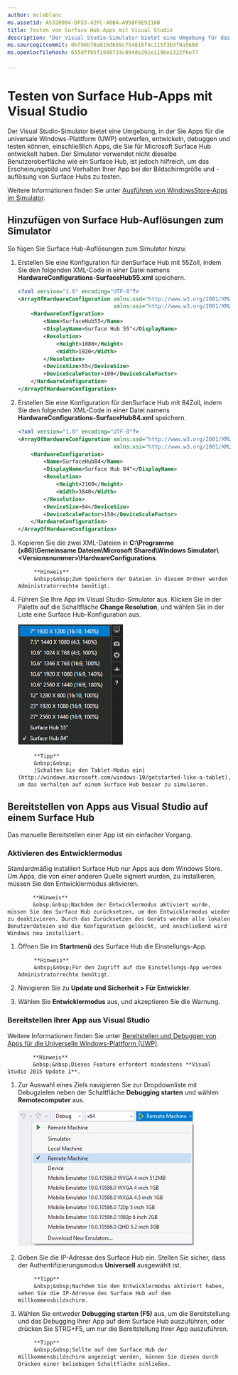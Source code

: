```yaml
---
author: mcleblanc
ms.assetid: A5320094-DF53-42FC-A6BA-A958F8E9210B
title: Testen von Surface Hub-Apps mit Visual Studio
description: "Der Visual Studio-Simulator bietet eine Umgebung für das Entwerfen, Entwickeln, Debuggen und Testen von UWP-Apps, einschließlich Apps für Surface Hub."
ms.sourcegitcommit: 0bf96b70a915d659c754816f4c115f3b3f0a5660
ms.openlocfilehash: 655dffb5f1948724c894de291e119be1322f6e77

---
```


# Testen von Surface Hub-Apps mit Visual Studio
Der Visual Studio-Simulator bietet eine Umgebung, in der Sie Apps für die universale Windows-Plattform (UWP) entwerfen, entwickeln, debuggen und testen können, einschließlich Apps, die Sie für Microsoft Surface Hub entwickelt haben. Der Simulator verwendet nicht dieselbe Benutzeroberfläche wie ein Surface Hub, ist jedoch hilfreich, um das Erscheinungsbild und Verhalten Ihrer App bei der Bildschirmgröße und -auflösung von Surface Hubs zu testen.

Weitere Informationen finden Sie unter [Ausführen von WindowsStore-Apps im Simulator](https://msdn.microsoft.com/library/hh441475.aspx).

## Hinzufügen von Surface Hub-Auflösungen zum Simulator
So fügen Sie Surface Hub-Auflösungen zum Simulator hinzu:

1. Erstellen Sie eine Konfiguration für denSurface Hub mit 55Zoll, indem Sie den folgenden XML-Code in einer Datei namens **HardwareConfigurations-SurfaceHub55.xml** speichern.  

    ```xml
    <?xml version="1.0" encoding="UTF-8"?>
    <ArrayOfHardwareConfiguration xmlns:xsd="http://www.w3.org/2001/XMLSchema"
                                  xmlns:xsi="http://www.w3.org/2001/XMLSchema-instance">
        <HardwareConfiguration>
            <Name>SurfaceHub55</Name>
            <DisplayName>Surface Hub 55"</DisplayName>
            <Resolution>
                <Height>1080</Height>
                <Width>1920</Width>
            </Resolution>
            <DeviceSize>55</DeviceSize>
            <DeviceScaleFactor>100</DeviceScaleFactor>
        </HardwareConfiguration>
    </ArrayOfHardwareConfiguration>
    ```

2. Erstellen Sie eine Konfiguration für denSurface Hub mit 84Zoll, indem Sie den folgenden XML-Code in einer Datei namens **HardwareConfigurations-SurfaceHub84.xml** speichern.

    ```xml
    <?xml version="1.0" encoding="UTF-8"?>
    <ArrayOfHardwareConfiguration xmlns:xsd="http://www.w3.org/2001/XMLSchema"
                                  xmlns:xsi="http://www.w3.org/2001/XMLSchema-instance">
        <HardwareConfiguration>
            <Name>SurfaceHub84</Name>
            <DisplayName>Surface Hub 84"</DisplayName>
            <Resolution>
                <Height>2160</Height>
                <Width>3840</Width>
            </Resolution>
            <DeviceSize>84</DeviceSize>
            <DeviceScaleFactor>150</DeviceScaleFactor>
        </HardwareConfiguration>
    </ArrayOfHardwareConfiguration>
    ```

3. Kopieren Sie die zwei XML-Dateien in **C:\Programme (x86)\Gemeinsame Dateien\Microsoft Shared\Windows Simulator\\&lt;Versionsnummer&gt;\HardwareConfigurations**.

   > 
            **Hinweis**
            &nbsp;&nbsp;Zum Speichern der Dateien in diesem Ordner werden Administratorrechte benötigt.

4. Führen Sie Ihre App im Visual Studio-Simulator aus. Klicken Sie in der Palette auf die Schaltfläche **Change Resolution**, und wählen Sie in der Liste eine Surface Hub-Konfiguration aus.

    ![Auflösungen des Visual Studio-Simulators](images/vs-simulator-resolutions.png)

   > 
            **Tipp**
            &nbsp;&nbsp;
            [Schalten Sie den Tablet-Modus ein](http://windows.microsoft.com/windows-10/getstarted-like-a-tablet), um das Verhalten auf einem Surface Hub besser zu simulieren.

## Bereitstellen von Apps aus Visual Studio auf einem Surface Hub
Das manuelle Bereitstellen einer App ist ein einfacher Vorgang.

### Aktivieren des Entwicklermodus
Standardmäßig installiert Surface Hub nur Apps aus dem Windows Store. Um Apps, die von einer anderen Quelle signiert wurden, zu installieren, müssen Sie den Entwicklermodus aktivieren.

> 
            **Hinweis**
            &nbsp;&nbsp;Nachdem der Entwicklermodus aktiviert wurde, müssen Sie den Surface Hub zurücksetzen, um den Entwicklermodus wieder zu deaktivieren. Durch das Zurücksetzen des Geräts werden alle lokalen Benutzerdateien und die Konfiguration gelöscht, und anschließend wird Windows neu installiert.

1. Öffnen Sie im **Startmenü** des Surface Hub die Einstellungs-App.

   >  
            **Hinweis**
            &nbsp;&nbsp;Für den Zugriff auf die Einstellungs-App werden Administratorrechte benötigt.

2. Navigieren Sie zu **Update und Sicherheit > Für Entwickler**.

3. Wählen Sie **Entwicklermodus** aus, und akzeptieren Sie die Warnung.

### Bereitstellen Ihrer App aus Visual Studio
Weitere Informationen finden Sie unter [Bereitstellen und Debuggen von Apps für die Universelle Windows-Plattform (UWP)](https://msdn.microsoft.com/windows/uwp/debug-test-perf/deploying-and-debugging-uwp-apps).

   > 
            **Hinweis**
            &nbsp;&nbsp;Dieses Feature erfordert mindestens **Visual Studio 2015 Update 1**.

1. Zur Auswahl eines Ziels navigieren Sie zur Dropdownliste mit Debugzielen neben der Schaltfläche **Debugging starten** und wählen **Remotecomputer** aus.

    <!--lcap: in your screenshot, you have local machine selected-->

   ![Dropdownliste der Debugziele in Visual Studio](images/vs-debug-target.png)

2. Geben Sie die IP-Adresse des Surface Hub ein. Stellen Sie sicher, dass der Authentifizierungsmodus **Universell** ausgewählt ist.

   > 
            **Tipp**
            &nbsp;&nbsp;Nachdem Sie den Entwicklermodus aktiviert haben, sehen Sie die IP-Adresse des Surface Hub auf dem Willkommensbildschirm.

3. Wählen Sie entweder **Debugging starten (F5)** aus, um die Bereitstellung und das Debugging Ihrer App auf dem Surface Hub auszuführen, oder drücken Sie STRG+F5, um nur die Bereitstellung Ihrer App auszuführen.

   > 
            **Tipp**
            &nbsp;&nbsp;Sollte auf dem Surface Hub der Willkommensbildschirm angezeigt werden, können Sie diesen durch Drücken einer beliebigen Schaltfläche schließen.



<!--HONumber=Jun16_HO4-->


